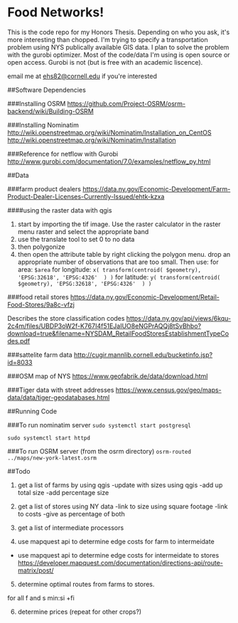 # Food Networks!
This is the code repo for my Honors Thesis. Depending on who you ask, it's more interesting than chopped. I'm trying to specify a transportation problem using NYS publically available GIS data. I plan to solve the problem with the gurobi optimizer. Most of the code/data I'm using is open source or open access. Gurobi is not (but is free with an academic liscence).

email me at ehs82@cornell.edu if you're interested

##Software Dependencies

###Installing OSRM
https://github.com/Project-OSRM/osrm-backend/wiki/Building-OSRM

###Installing Nominatim
http://wiki.openstreetmap.org/wiki/Nominatim/Installation_on_CentOS
http://wiki.openstreetmap.org/wiki/Nominatim/Installation


###Reference for netflow with Gurobi
http://www.gurobi.com/documentation/7.0/examples/netflow_py.html

##Data

###farm product dealers
https://data.ny.gov/Economic-Development/Farm-Product-Dealer-Licenses-Currently-Issued/ehtk-kzxa

####using the raster data with qgis
1. start by importing the tif image. Use the raster calculator in the raster menu raster and select the appropriate band
2. use the translate tool to set 0 to no data
3. then polygonize
4. then open the attribute table by right clicking the polygon menu. drop an appropriate number of observations that are too small. Then use:
for area: `$area`
for longitude: `x( transform(centroid( $geometry), 'EPSG:32618', 'EPSG:4326'  ) )`
for latitude: `y( transform(centroid( $geometry), 'EPSG:32618', 'EPSG:4326'  ) )`

###food retail stores
https://data.ny.gov/Economic-Development/Retail-Food-Stores/9a8c-vfzj

Describes the store classification codes
 https://data.ny.gov/api/views/6kqu-2c4m/files/UBDP3oW2f-K767I4f51EJaIUO8eNGPrAQQj8tSvBhbo?download=true&filename=NYSDAM_RetailFoodStoresEstablishmentTypeCodes.pdf

###sattelite farm data
http://cugir.mannlib.cornell.edu/bucketinfo.jsp?id=8033


###OSM map of NYS
https://www.geofabrik.de/data/download.html

###Tiger data with street addresses
https://www.census.gov/geo/maps-data/data/tiger-geodatabases.html

##Running Code

###To run nominatim server
`sudo systemctl start postgresql`

`sudo systemctl start httpd`

###To run OSRM server (from the osrm directory)
`osrm-routed ../maps/new-york-latest.osrm`


##Todo

1. get a list of farms by using qgis
-update with sizes using qgis
-add up total size
-add percentage size

2. get a list of stores using NY data
-link to size using square footage
-link to costs
-give as percentage of both

3. get a list of intermediate processors

4. use mapquest api to determine edge costs for farm to intermeidate
- use mapquest api to determine edge costs for intermeidate to stores
https://developer.mapquest.com/documentation/directions-api/route-matrix/post/

5. determine optimal routes from farms to stores.

for all f and s
min:si +fi


6. determine prices
(repeat for other crops?)



